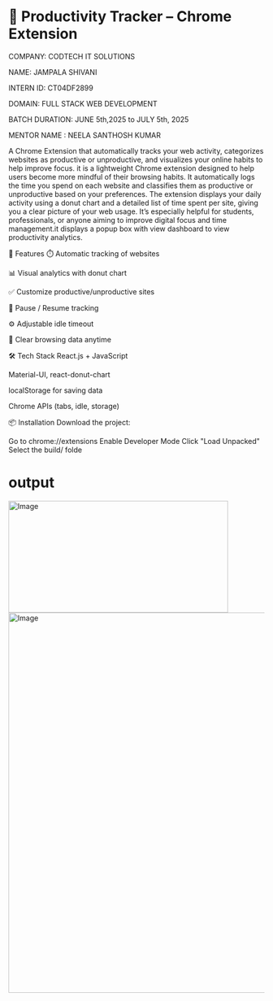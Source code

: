 # 🚀 Productivity Tracker – Chrome Extension

COMPANY: CODTECH IT SOLUTIONS

NAME: JAMPALA SHIVANI

INTERN ID: CT04DF2899

DOMAIN: FULL STACK WEB DEVELOPMENT

BATCH DURATION: JUNE 5th,2025 to JULY 5th, 2025

MENTOR NAME : NEELA SANTHOSH KUMAR


A Chrome Extension that automatically tracks your web activity, categorizes websites as productive or unproductive, and visualizes your online habits to help improve focus.
it is a lightweight Chrome extension designed to help users become more mindful of their browsing habits. It automatically logs the time you spend on each website and classifies them as productive or unproductive based on your preferences.
The extension displays your daily activity using a donut chart and a detailed list of time spent per site, giving you a clear picture of your web usage. It’s especially helpful for students, professionals, or anyone aiming to improve digital focus and time management.it displays a popup box with view dashboard to view productivity analytics.

📌 Features
⏱️ Automatic tracking of websites

📊 Visual analytics with donut chart

✅ Customize productive/unproductive sites

🛑 Pause / Resume tracking

⚙️ Adjustable idle timeout

🧹 Clear browsing data anytime

🛠️ Tech Stack
React.js + JavaScript

Material-UI, react-donut-chart

localStorage for saving data

Chrome APIs (tabs, idle, storage)

📦 Installation
Download the project:

Go to chrome://extensions
Enable Developer Mode
Click "Load Unpacked"
Select the build/ folde
# output
<img width="432" height="220" alt="Image" src="https://github.com/user-attachments/assets/b15c4a29-3658-4bbb-a59d-cd009856e7ca" />
<img width="1149" height="748" alt="Image" src="https://github.com/user-attachments/assets/e9a008a6-7e2b-4b5f-b443-c24af76cd8fc" />
